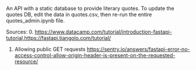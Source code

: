 An API with a static database to provide literary quotes. To update the quotes DB, edit the data in quotes.csv, then re-run the entire quotes_admin.ipynb file.

Sources: 0. https://www.datacamp.com/tutorial/introduction-fastapi-tutorial,https://fastapi.tiangolo.com/tutorial/

1. Allowing public GET requests https://sentry.io/answers/fastapi-error-no-access-control-allow-origin-header-is-present-on-the-requested-resource/
